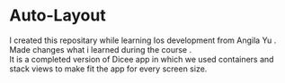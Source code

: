 # Auto-Layout

I created this repositary while learning Ios development from Angila Yu . <br>
Made changes what i learned during the course . <br>
It is a completed version of Dicee app in which we used containers and stack views to make fit the app for every screen size.
